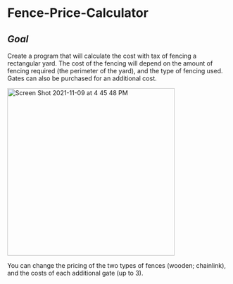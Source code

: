 # Fence-Price-Calculator

## _Goal_  

Create a program that will calculate the cost with tax of fencing a rectangular yard. The cost of the fencing will depend on the amount of fencing required (the perimeter of the yard), and the type of fencing used. Gates can also be purchased for an additional cost. 

<img width="380" alt="Screen Shot 2021-11-09 at 4 45 48 PM" src="https://user-images.githubusercontent.com/75241036/141028896-c9d68f0a-91b6-4a5d-b02b-05d5bd72652f.png">

You can change the pricing of the two types of fences (wooden; chainlink), and the costs of each additional gate (up to 3).
